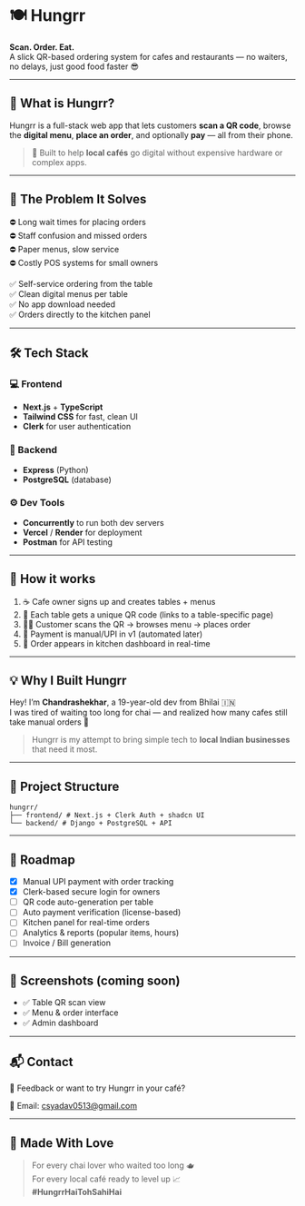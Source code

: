 # 🍽️ Hungrr

**Scan. Order. Eat.**  
A slick QR-based ordering system for cafes and restaurants — no waiters, no delays, just good food faster 😎

---

## 🚀 What is Hungrr?

Hungrr is a full-stack web app that lets customers **scan a QR code**, browse the **digital menu**, **place an order**, and optionally **pay** — all from their phone.

> 🧠 Built to help **local cafés** go digital without expensive hardware or complex apps.

---

## 🎯 The Problem It Solves

⛔ Long wait times for placing orders  
⛔ Staff confusion and missed orders  
⛔ Paper menus, slow service  
⛔ Costly POS systems for small owners

✅ Self-service ordering from the table  
✅ Clean digital menus per table  
✅ No app download needed  
✅ Orders directly to the kitchen panel  

---

## 🛠 Tech Stack

### 💻 Frontend
- **Next.js** + **TypeScript**
- **Tailwind CSS** for fast, clean UI
- **Clerk** for user authentication

### 🔐 Backend
- **Express** (Python)
- **PostgreSQL** (database)

### ⚙️ Dev Tools
- **Concurrently** to run both dev servers
- **Vercel** / **Render** for deployment
- **Postman** for API testing

---

## 🧪 How it works

1. ☕ Cafe owner signs up and creates tables + menus  
2. 📲 Each table gets a unique QR code (links to a table-specific page)  
3. 🧑‍🍳 Customer scans the QR → browses menu → places order  
4. 🧾 Payment is manual/UPI in v1 (automated later)  
5. 📡 Order appears in kitchen dashboard in real-time

---

## 💡 Why I Built Hungrr

Hey! I’m **Chandrashekhar**, a 19-year-old dev from Bhilai 🇮🇳  
I was tired of waiting too long for chai — and realized how many cafes still take manual orders 📝

> Hungrr is my attempt to bring simple tech to **local Indian businesses** that need it most.

---

## 📁 Project Structure

```
hungrr/
├── frontend/ # Next.js + Clerk Auth + shadcn UI
└── backend/ # Django + PostgreSQL + API

```


---

## 🔮 Roadmap

- [x] Manual UPI payment with order tracking
- [x] Clerk-based secure login for owners
- [ ] QR code auto-generation per table
- [ ] Auto payment verification (license-based)
- [ ] Kitchen panel for real-time orders
- [ ] Analytics & reports (popular items, hours)
- [ ] Invoice / Bill generation

---

## 📸 Screenshots (coming soon)

- ✅ Table QR scan view  
- ✅ Menu & order interface  
- ✅ Admin dashboard  

---

## 📬 Contact

💬 Feedback or want to try Hungrr in your café?

📧 Email: csyadav0513@gmail.com  

---

## 🖤 Made With Love

> For every chai lover who waited too long 🫖  
> For every local café ready to level up 📈  
> **#HungrrHaiTohSahiHai**
